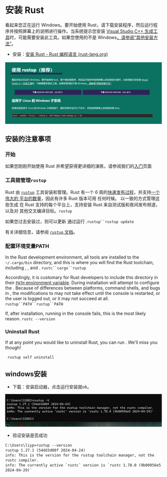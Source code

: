 # 安装 Rust

看起来您正在运行 Windows。要开始使用 Rust，请下载安装程序，然后运行程序并按照屏幕上的说明进行操作。当系统提示您安装 [Visual Studio C++ 生成工具](https://visualstudio.microsoft.com/visual-cpp-build-tools/)时，可能需要安装此工具。如果您使用的不是 Windows[，请参阅“其他安装方法”](https://forge.rust-lang.org/infra/other-installation-methods.html)。

- 安装：[安装 Rust - Rust 编程语言 (rust-lang.org)](https://www.rust-lang.org/tools/install)

![image-20240514201558354](02rust的安装.assets/image-20240514201558354.png)



## 安装的注意事项

### 开始

如果您刚刚开始使用 Rust 并希望获得更详细的演练，请参阅我们的[入门](https://www.rust-lang.org/learn/get-started)页面

### 工具链管理`rustup`

Rust 由 [`rustup`](https://rust-lang.github.io/rustup/) 工具安装和管理。Rust 有一个 6 周的[快速发布过程](https://github.com/rust-lang/rfcs/blob/master/text/0507-release-channels.md)，并支持[一个伟大的 平台的数量](https://forge.rust-lang.org/release/platform-support.html)，因此有许多 Rust 版本可用 任何时候。 以一致的方式管理这些生成 在 Rust 支持的每个平台上，支持安装 Rust 来自测试版和夜间发布频道，以及对 其他交叉编译目标。`rustup`

如果您过去安装过，则可以更新 通过运行 .`rustup``rustup update`

有关详细信息，请参阅 [`rustup` 文档](https://rust-lang.github.io/rustup/)。

### 配置环境变量PATH

In the Rust development environment, all tools are installed to the `~/.cargo/bin` directory, and this is where you will find the Rust toolchain, including , , and . `rustc``cargo``rustup`

Accordingly, it is customary for Rust developers to include this directory in their [`PATH` environment variable](https://en.wikipedia.org/wiki/PATH_(variable)). During installation will attempt to configure the . Because of differences between platforms, command shells, and bugs in , the modifications to may not take effect until the console is restarted, or the user is logged out, or it may not succeed at all. `rustup``PATH``rustup``PATH`

If, after installation, running in the console fails, this is the most likely reason. `rustc --version`



### Uninstall Rust

If at any point you would like to uninstall Rust, you can run . We'll miss you though!

```shell
 rustup self uninstall
```



## windows安装

- 下载：安装启动器，点击运行安装就ok。



![image-20240515213043403](02rust的安装.assets/image-20240515213043403.png)

- 验证安装是否成功

```shell
C:\Users\liyp>rustup --version
rustup 1.27.1 (54dd3d00f 2024-04-24)
info: This is the version for the rustup toolchain manager, not the rustc compiler.
info: The currently active `rustc` version is `rustc 1.78.0 (9b00956e5 2024-04-29)`
```















